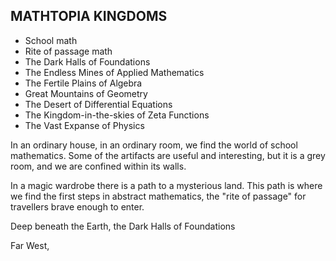 ## MATHTOPIA KINGDOMS

- School math
- Rite of passage math
- The Dark Halls of Foundations
- The Endless Mines of Applied Mathematics
- The Fertile Plains of Algebra
- Great Mountains of Geometry
- The Desert of Differential Equations
- The Kingdom-in-the-skies of Zeta Functions
- The Vast Expanse of Physics


In an ordinary house, in an ordinary room, we find the world of school mathematics. Some of the artifacts are useful and interesting, but it is a grey room, and we are confined within its walls.

In a magic wardrobe there is a path to a mysterious land. This path is where we find the first steps in abstract mathematics, the "rite of passage" for travellers brave enough to enter.

Deep beneath the Earth, the Dark Halls of Foundations

Far West,
